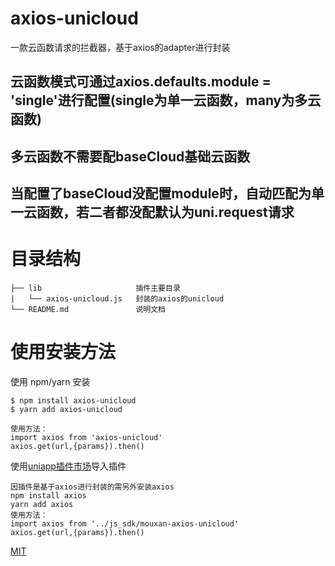<h1> axios-unicloud </h1>
一款云函数请求的拦截器，基于axios的adapter进行封装

## 云函数模式可通过axios.defaults.module = 'single'进行配置(single为单一云函数，many为多云函数)
## 多云函数不需要配baseCloud基础云函数
## 当配置了baseCloud没配置module时，自动匹配为单一云函数，若二者都没配默认为uni.request请求

# 目录结构
```
├── lib                     插件主要目录
|   └── axios-unicloud.js   封装的axios的unicloud
└── README.md               说明文档 
```

# 使用安装方法

使用 npm/yarn 安装

```
$ npm install axios-unicloud
$ yarn add axios-unicloud

使用方法：
import axios from 'axios-unicloud'
axios.get(url,{params}).then()
```

使用[uniapp插件市场](https://ext.dcloud.net.cn/plugin?id=2637)导入插件

```
因插件是基于axios进行封装的需另外安装axios
npm install axios
yarn add axios
使用方法：
import axios from '../js_sdk/mouxan-axios-unicloud'
axios.get(url,{params}).then()
```


[MIT](LICENSE)
